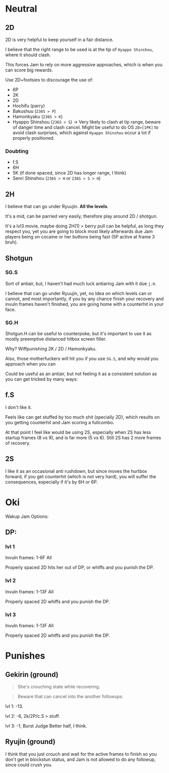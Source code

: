
# Neutral

## 2D

2D is very helpful to keep yourself in a fair distance.

I believe that the right range to be used is at the tip of `Hyappo Shinshou`, where it should clash.

This forces Jam to rely on more aggressive approaches, which is when you can score big rewards. 


Use 2D+footsies to discourage the use of:

- 6P
- 2K
- 2D
- Hochifu (parry)
- Bakushuu (`236S > P`)
- Hamonkyaku (`236S > K`)
- Hyappo Shinshou (`236S > S`) -> Very likely to clash at tip range, beware of danger time and clash cancel. Might be useful to do OS `2D>[1PK]` to avoid clash surprises, which against `Hyappo Shinshou` occur a lot if properly positioned.

### Doubting

- f.S
- 6H
- 5K (if done spaced, since 2D has longer range, I think)
- Senri Shinshou (`236S > H` or `236S > S > H`)


## 2H

I believe that can go under Ryuujin. **All the levels**.

It's a mid, can be parried very easily, therefore play around 2D / shotgun.

It's a lvl3 movie, maybe doing 2H(1) > berry pull can be helpful, as long they respect you, yet you are going to block most likely afterwards due Jam players being on cocaine or her buttons being fast (5P active at frame 3 bruh).

## Shotgun

### SG.S

Sort of antiair, but, I haven't had much luck antiaring Jam with it due `j.H`.

I believe that can go under Ryuujin, yet, no Idea on which levels can or cannot, and most importantly, if you by any chance finish your recovery and invuln frames haven't finished, you are going home with a counterhit in your face.

### SG.H

Shotgun.H can be useful to counterpoke, but it's important to use it as mostly preemptive distanced hitbox screen filler.

Why? Wiffpunishing 2K / 2D / Hamonkyaku.

Also, those motherfuckers will hit you if you use `SG.S`, and why would you approach when you can 

Could be useful as an antiair, but not feeling it as a consistent solution as you can get tricked by many ways:

## f.S

I don't like it.

Feels like can get stuffed by too much shit (specially 2D), which results on you getting counterhit and Jam scoring a fullcombo.

At that point I feel like would be using 2S, especially when 2S has less startup frames (8 vs 9), and is far more (5 vs 6). Still 2S has 2 more frames of recovery.

## 2S

I like it as an occasional anti rushdown, but since moves the hurtbox forward, if you get counterhit (which is not very hard), you will suffer the consequences, especially if it's by 6H or 6P.

# Oki

Wakup Jam Options:

## DP:

### lvl 1

Invuln frames: 1-6F All

Properly spaced 2D hits her out of DP, or whiffs and you punish the DP.

### lvl 2

Invuln frames: 1-13F All

Properly spaced 2D whiffs and you punish the DP.

### lvl 3

Invuln frames: 1-13F All

Properly spaced 2D whiffs and you punish the DP.


# Punishes

## Gekirin (ground)

> She's crouching state while recovering.
 
> Beware that can cancel into the another followups.

lvl 1: -13.

lvl 2: -6, 2k/2P/c.S > stuff.

lvl 3: -1, Burst Judge Better half, I think.

## Ryujin (ground)

I think that you just crouch and wait for the active frames to finish so you don't get in blockstun status, and Jam is not allowed to do any followup, since could crush you.



